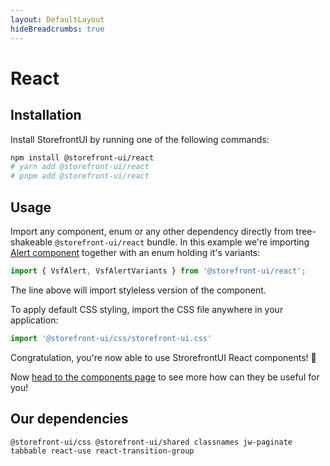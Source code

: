 ```yaml
---
layout: DefaultLayout
hideBreadcrumbs: true
---
```

# React

## Installation

Install StorefrontUI by running one of the following commands:


```bash
npm install @storefront-ui/react
# yarn add @storefront-ui/react
# pnpm add @storefront-ui/react
```

## Usage

Import any component, enum or any other dependency directly from tree-shakeable `@storefront-ui/react` bundle. In this example we're importing [Alert component](../react/components/alert.html) together with an enum holding it's variants:

```ts
import { VsfAlert, VsfAlertVariants } from '@storefront-ui/react';
```

The line above will import styleless version of the component.

To apply default CSS styling, import the CSS file anywhere in your application:

```ts
import '@storefront-ui/css/storefront-ui.css'
```

Congratulation, you're now able to use StrorefrontUI React components! :tada:

Now [head to the components page](../vue/components.html) to see more how can they be useful for you!

## Our dependencies

```
@storefront-ui/css @storefront-ui/shared classnames jw-paginate tabbable react-use react-transition-group
```
